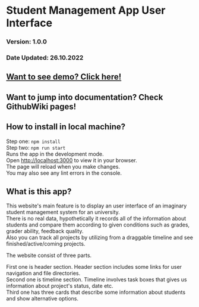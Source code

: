 # Student Management App User Interface
### Version: 1.0.0
### Date Updated: 26.10.2022
## [Want to see demo? Click here!](https://student-management-app-murtazablt.vercel.app/])
## Want to jump into documentation? Check GithubWiki pages!


## How to install in local machine?
 Step one: `npm install` \
 Step two: `npm run start` \
Runs the app in the development mode.\
Open [http://localhost:3000](http://localhost:3000) to view it in your browser. \
The page will reload when you make changes.\
You may also see any lint errors in the console.

## What is this app?
This website's main feature is to display an user interface of an imaginary student management system for an university. \
There is no real data, hypothetically it records all of the information about students and compare them according to given conditions such as grades, grader ability, feedback quality. \
Also you can track all projects by utilizing from a draggable timeline and see finished/active/coming projects. 

The website consist of three parts. 

First one is header section. Header section includes some links for user navigation and file directories. \
Second one is timeline section. Timeline involves task boxes that gives us information about project's status, date etc. \
Third one has three cards that describe some information about students and show alternative options.



